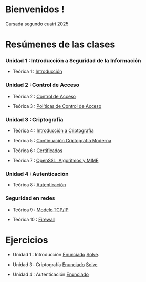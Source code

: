 # Bienvenidos !
Cursada segundo cuatri 2025

# Resúmenes de las clases  

### Unidad 1 : Introducción a Seguridad de la Información
- Teórica 1 : [ Introducción](https://github.com/ToniusRetonius/SegInf/blob/main/Te%C3%B3ricas/T1/Resumen%20T1.pdf)

### Unidad 2 : Control de Acceso
- Teórica 2 : [ Control de Acceso](https://github.com/ToniusRetonius/SegInf/blob/main/Te%C3%B3ricas/T2/Resumen%20T2.pdf)

- Teórica 3 : [ Políticas de Control de Acceso](https://github.com/ToniusRetonius/SegInf/blob/main/Te%C3%B3ricas/T3/Resumen%20T3.pdf)

### Unidad 3 : Criptografía

- Teórica 4 : [ Introducción a Criptografía](https://github.com/ToniusRetonius/SegInf/blob/main/Te%C3%B3ricas/T4/Resumen%20T4.pdf)

- Teórica 5 : [ Continuación Criptografía Moderna](https://github.com/ToniusRetonius/SegInf/blob/main/Te%C3%B3ricas/T5/Resumen%20T5.pdf)

- Teórica 6 : [ Certificados](https://github.com/ToniusRetonius/SegInf/blob/main/Te%C3%B3ricas/T6/Resumen%20T6.pdf)

- Teórica 7 : [ OpenSSL, Algoritmos y MIME](https://github.com/ToniusRetonius/SegInf/blob/main/Te%C3%B3ricas/T7/Resumen%20T7.pdf)


### Unidad 4 : Autenticación
- Teórica 8 : [Autenticación](https://github.com/ToniusRetonius/SegInf/blob/main/Te%C3%B3ricas/T8/Resumen%20T8.pdf)


### Seguridad en redes
- Teórica 9 : [Modelo TCP/IP](https://github.com/ToniusRetonius/SegInf/blob/main/Te%C3%B3ricas/T9/Resumen%20T9.pdf)

- Teórica 10 : [ Firewall](https://github.com/ToniusRetonius/SegInf/blob/main/Te%C3%B3ricas/T10/Resumen%20T10.pdf)

# Ejercicios

- Unidad 1 : Introducción [Enunciado](https://github.com/ToniusRetonius/SegInf/blob/main/Gu%C3%ADas/1/P1.pdf) [ Solve](https://github.com/ToniusRetonius/SegInf/blob/main/Gu%C3%ADas/1/solve.pdf).

- Unidad 3 : Criptografía [ Enunciado](https://github.com/ToniusRetonius/SegInf/blob/main/Gu%C3%ADas/3/practica_unidad3.pdf) [Solve](https://github.com/ToniusRetonius/SegInf/blob/main/Gu%C3%ADas/3/solve%20P3.pdf)

- Unidad 4 : Autenticación [ Enunciado](https://github.com/ToniusRetonius/SegInf/blob/main/Gu%C3%ADas/4/practica4.pdf)